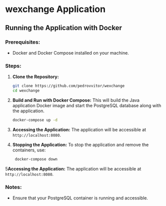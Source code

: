 # wexchange Application

## Running the Application with Docker

### Prerequisites:

- Docker and Docker Compose installed on your machine.

### Steps:

1. **Clone the Repository:**
   ```sh
   git clone https://github.com/pedrovvitor/wexchange
   cd wexchange
   ```

2. **Build and Run with Docker Compose:**
   This will build the Java application Docker image and start the PostgreSQL database along with the application.
   ```sh
   docker-compose up -d
   ```

3. **Accessing the Application:**
   The application will be accessible at `http://localhost:8080`.

4. **Stopping the Application:**
   To stop the application and remove the containers, use:
   ```sh 
    docker-compose down
   ```

5**Accessing the Application:**
The application will be accessible at `http://localhost:8080`.

### Notes:

- Ensure that your PostgreSQL container is running and accessible.

